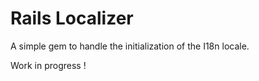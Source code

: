 # Rails Localizer
A simple gem to handle the initialization of the I18n locale.

Work in progress !


